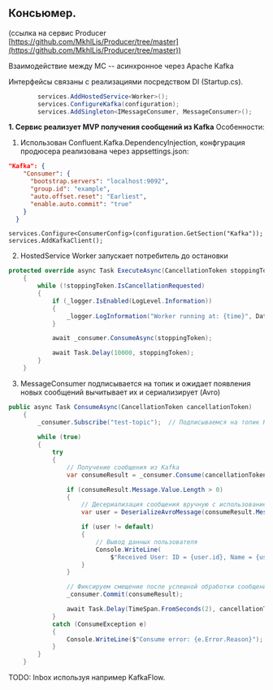 ## **Консьюмер.**
(ссылка на сервис Producer [https://github.com/MkhlLis/Producer/tree/master](https://github.com/MkhlLis/Producer/tree/master))

Взаимодействие между МС -- асинхронное через Apache Kafka


Интерфейсы связаны с реализациями посредством DI (Startup.cs).
```C#
        services.AddHostedService<Worker>();
        services.ConfigureKafka(configuration);
        services.AddSingleton<IMessageConsumer, MessageConsumer>();
```

**1. Сервис реализует MVP получения сообщений из Kafka**
Особенности:
1. Использован Confluent.Kafka.DependencyInjection, конфгурация продюсера реализована через appsettings.json:
```JSON
"Kafka": {
    "Consumer": {
      "bootstrap.servers": "localhost:9092",
      "group.id": "example",
      "auto.offset.reset": "Earliest",
      "enable.auto.commit": "true"
    }
  }
```
```
services.Configure<ConsumerConfig>(configuration.GetSection("Kafka"));
services.AddKafkaClient();
```
2. HostedService Worker запускает потребитель до остановки
```C#
protected override async Task ExecuteAsync(CancellationToken stoppingToken)
    {
        while (!stoppingToken.IsCancellationRequested)
        {
            if (_logger.IsEnabled(LogLevel.Information))
            {
                _logger.LogInformation("Worker running at: {time}", DateTimeOffset.Now);
            }

            await _consumer.ConsumeAsync(stoppingToken);

            await Task.Delay(10000, stoppingToken);
        }
    }
```
3. MessageConsumer подписывается на топик и ожидает появления новых сообщений вычитывает их и сериализирует (Avro)
```C#
public async Task ConsumeAsync(CancellationToken cancellationToken)
    {
        _consumer.Subscribe("test-topic");  // Подписываемся на топик Kafka
        
        while (true)
        {
            try
            {
                // Получение сообщения из Kafka
                var consumeResult = _consumer.Consume(cancellationToken);

                if (consumeResult.Message.Value.Length > 0)
                {
                    // Десериализация сообщения вручную с использованием Avro
                    var user = DeserializeAvroMessage(consumeResult.Message.Value);

                    if (user != default)
                    {
                        // Вывод данных пользователя
                        Console.WriteLine(
                            $"Received User: ID = {user.id}, Name = {user.name}, Email = {user.email ?? "null"}");
                    }
                }

                // Фиксируем смещение после успешной обработки сообщения
                _consumer.Commit(consumeResult);

                await Task.Delay(TimeSpan.FromSeconds(2), cancellationToken);
            }
            catch (ConsumeException e)
            {
                Console.WriteLine($"Consume error: {e.Error.Reason}");
            }
        }
    }
```

TODO: Inbox используя например KafkaFlow. 
